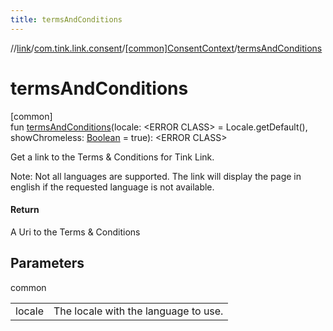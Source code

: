 ```yaml
---
title: termsAndConditions
---
```

//[link](../../../index.html)/[com.tink.link.consent](../index.html)/[[common]ConsentContext](index.html)/[termsAndConditions](terms-and-conditions.html)



# termsAndConditions



[common]\
fun [termsAndConditions](terms-and-conditions.html)(locale: &lt;ERROR CLASS&gt; = Locale.getDefault(), showChromeless: [Boolean](https://kotlinlang.org/api/latest/jvm/stdlib/kotlin/-boolean/index.html) = true): &lt;ERROR CLASS&gt;



Get a link to the Terms & Conditions for Tink Link.



Note: Not all languages are supported. The link will display the page in english if the requested language is not available.



#### Return



A Uri to the Terms & Conditions



## Parameters


common

| | |
|---|---|
| locale | The locale with the language to use. |




